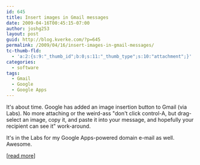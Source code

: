 ```yaml
---
id: 645
title: Insert images in Gmail messages
date: 2009-04-16T00:45:15-07:00
author: joshg253
layout: post
guid: http://blog.kverke.com/?p=645
permalink: /2009/04/16/insert-images-in-gmail-messages/
tc-thumb-fld:
  - 'a:2:{s:9:"_thumb_id";b:0;s:11:"_thumb_type";s:10:"attachment";}'
categories:
  - software
tags:
  - Gmail
  - Google
  - Google Apps
---
```

It's about time. Google has added an image insertion button to Gmail (via Labs). No more attaching or the weird-ass "don't click control-A, but drag-select an image, copy it, and paste it into your message, and hopefully your recipient can see it" work-around.

It's in the Labs for my Google Apps-powered domain e-mail as well. Awesome.

[<a href="http://gmailblog.blogspot.com/2009/04/new-in-labs-inserting-images.html">read more</a>]